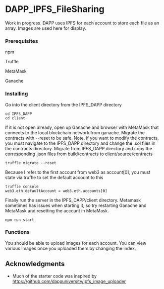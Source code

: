 # DAPP_IPFS_FileSharing
Work in progress. DAPP uses IPFS for each account to store each file as an array. Images are used here for display.


### Prerequisites

npm

Truffle

MetaMask

Ganache


### Installing

Go into the client directory from the IPFS_DAPP directory

```
cd IPFS_DAPP
cd client
```

If it is not open already, open up Ganache and browser with MetaMask that connects to the local blockchain network from ganache. 
Migrate the contracts with --reset to be safe. Note, if you want to modify the contracts, you must navigate to the IPFS_DAPP
directory and change the .sol files in the contracts directory. Migrate from IPFS_DAPP directory and copy the corresponding .json files
from build/contracts to client/source/contracts

```
truffle migrate --reset
```

Because I refer to the first account from web3 as account[0], you must state via truffle to set the default account to this

```
truffle console
web3.eth.defaultAccount = web3.eth.accounts[0]
```

Finally run the server in the IPFS_DAPP/client directory. Metamask sometimes has issues when starting it, so try restarting Ganache and MetaMask and resetting the
account in MetaMask.

```
npm run start
```

### Functions

You should be able to upload images for each account. You can view various images once you uploaded them by changing the index.


## Acknowledgments

* Much of the starter code was inspired by https://github.com/dappuniversity/ipfs_image_uploader
